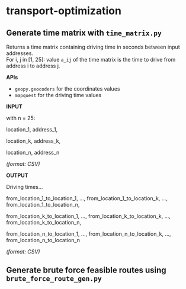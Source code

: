 # transport-optimization

## Generate time matrix with `time_matrix.py`

Returns a time matrix containing driving time in seconds between input addresses.  
For i, j in [1, 25]: value `a_ij` of the time matrix is the time to drive from address i to address j.

**APIs**

* `geopy.geocoders` for the coordinates values
* `mapquest` for the driving time values

**INPUT**

with n = 25:

  location_1, address_1,

  location_k, address_k,

  location_n, address_n

*(format: CSV)*

**OUTPUT**

Driving times...

  from_location_1_to_location_1,  ..., from_location_1_to_location_k, ..., from_location_1_to_location_n,

  from_location_k_to_location_1,  ..., from_location_k_to_location_k, ..., from_location_k_to_location_n,

  from_location_n_to_location_1,  ..., from_location_n_to_location_k, ..., from_location_n_to_location_n

*(format: CSV)*


## Generate brute force feasible routes using `brute_force_route_gen.py` 
